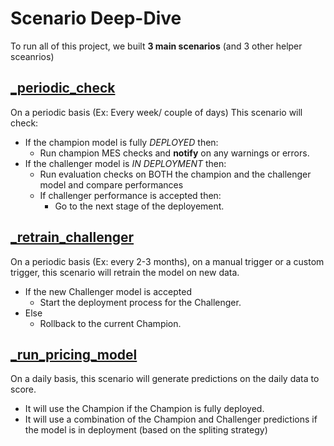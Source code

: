 # Scenario Deep-Dive
To run all of this project, we built **3 main scenarios** (and 3 other helper sceanrios)

## [_periodic_check](scenario:PERIODIC_CHECK)
On a periodic basis (Ex: Every week/ couple of days) This scenario will check:
- If the champion model is fully  _DEPLOYED_  then:
  - Run champion MES checks and **notify** on any warnings or errors.
- If the challenger model is  _IN DEPLOYMENT_  then:
  - Run evaluation checks on BOTH the champion and the challenger model and compare performances
  - If challenger performance is accepted then:
     - Go to the next stage of the deployement.
  
## [_retrain_challenger](scenario:RETRAIN_CHALLENGER)
On a periodic basis (Ex: every 2-3 months), on a manual trigger or a custom trigger, this scenario will retrain the model on new data.
- If the new Challenger model is accepted
  - Start the deployment process for the Challenger.
- Else
  - Rollback to the current Champion.

## [_run_pricing_model](scenario:RUN_PRICING_MODEL)
On a daily basis, this scenario will generate predictions on the daily data to score.
- It will use the Champion if the Champion is fully deployed.
- It will use a combination of the Champion and Challenger predictions if the model is in deployment (based on the spliting strategy)